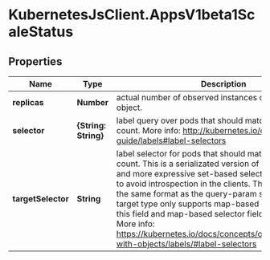 # KubernetesJsClient.AppsV1beta1ScaleStatus

## Properties
Name | Type | Description | Notes
------------ | ------------- | ------------- | -------------
**replicas** | **Number** | actual number of observed instances of the scaled object. | 
**selector** | **{String: String}** | label query over pods that should match the replicas count. More info: http://kubernetes.io/docs/user-guide/labels#label-selectors | [optional] 
**targetSelector** | **String** | label selector for pods that should match the replicas count. This is a serializated version of both map-based and more expressive set-based selectors. This is done to avoid introspection in the clients. The string will be in the same format as the query-param syntax. If the target type only supports map-based selectors, both this field and map-based selector field are populated. More info: https://kubernetes.io/docs/concepts/overview/working-with-objects/labels/#label-selectors | [optional] 


